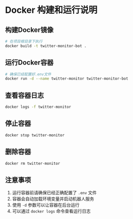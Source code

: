 # Docker 构建和运行说明

## 构建Docker镜像
```bash
# 在项目根目录下执行
docker build -t twitter-monitor-bot .
```

## 运行Docker容器
```bash
# 确保已经配置好.env文件
docker run -d --name twitter-monitor twitter-monitor-bot
```

## 查看容器日志
```bash
docker logs -f twitter-monitor
```

## 停止容器
```bash
docker stop twitter-monitor
```

## 删除容器
```bash
docker rm twitter-monitor
```

## 注意事项
1. 运行容器前请确保已经正确配置了 `.env` 文件
2. 容器会自动加载环境变量并启动机器人服务
3. 使用 `-d` 参数可以让容器在后台运行
4. 可以通过 `docker logs` 命令查看运行日志